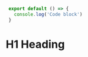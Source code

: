  ```js [file.js]{4-6,7} meta-info=val
  export default () => {
    console.log('Code block')
  }
  ```

  # H1 Heading